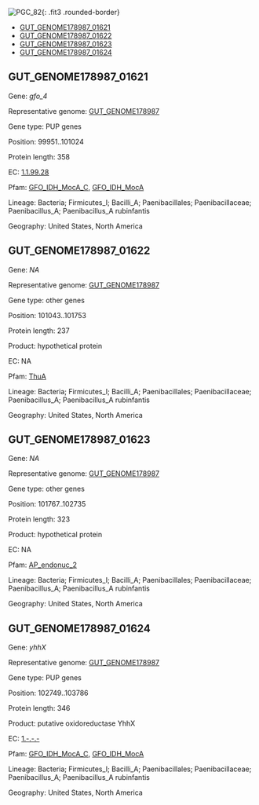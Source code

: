 ![PGC_82](../static/images/Clusters_figure/PGC_82.jpg){: .fit3 .rounded-border}

<ul id="myTab" class="nav nav-tabs">
  <li class="active">
        <a href="#tab1" data-toggle="tab">GUT_GENOME178987_01621</a>
  </li>
<li><a href="#tab2" data-toggle="tab">GUT_GENOME178987_01622</a></li>
<li><a href="#tab3" data-toggle="tab">GUT_GENOME178987_01623</a></li>
<li><a href="#tab4" data-toggle="tab">GUT_GENOME178987_01624</a></li>
</ul>

<div id="myTabContent" class="tab-content">
  <div class="tab-pane fade in active" id="tab1">

<h2 id="GUT_GENOME178987_01621">GUT_GENOME178987_01621</h2>
<p>Gene: <em>gfo_4</em>
<p>Representative genome: <a href="https://www.ebi.ac.uk/metagenomics/genomes/MGYG-HGUT-01525">GUT_GENOME178987</a></p>
<p>Gene type: PUP genes</p>
<p>Position: 99951..101024</p>
<p>Protein length: 358</p>
<p>EC: <a href="https://www.brenda-enzymes.org/enzyme.php?ecno=1.1.99.28">1.1.99.28</a></p>
<p>Pfam: <a href="http://pfam.xfam.org/family/GFO_IDH_MocA_C">GFO_IDH_MocA_C</a>, <a href="http://pfam.xfam.org/family/GFO_IDH_MocA">GFO_IDH_MocA</a></p>
<p>Lineage: Bacteria; Firmicutes_I; Bacilli_A; Paenibacillales; Paenibacillaceae; Paenibacillus_A; Paenibacillus_A rubinfantis</p>
<p>Geography: United States, North America</p>
  </div>

  <div class="tab-pane fade" id="tab2">

<h2 id="GUT_GENOME178987_01622">GUT_GENOME178987_01622</h2>
<p>Gene: <em>NA</em></p>
<p>Representative genome: <a href="https://www.ebi.ac.uk/metagenomics/genomes/MGYG-HGUT-01525">GUT_GENOME178987</a></p>
<p>Gene type: other genes</p>
<p>Position: 101043..101753</p>
<p>Protein length: 237</p>
<p>Product: hypothetical protein</p>
<p>EC: NA</p>
<p>Pfam: <a href="http://pfam.xfam.org/family/ThuA">ThuA</a></p>

<p>Lineage: Bacteria; Firmicutes_I; Bacilli_A; Paenibacillales; Paenibacillaceae; Paenibacillus_A; Paenibacillus_A rubinfantis</p>
<p>Geography: United States, North America</p>

  </div>
  <div class="tab-pane fade" id="tab3">

<h2 id="GUT_GENOME178987_01623">GUT_GENOME178987_01623</h2>
<p>Gene: <em>NA</em></p>
<p>Representative genome: <a href="https://www.ebi.ac.uk/metagenomics/genomes/MGYG-HGUT-01525">GUT_GENOME178987</a></p>
<p>Gene type: other genes</p>
<p>Position: 101767..102735</p>
<p>Protein length: 323</p>
<p>Product: hypothetical protein</p>
<p>EC: NA</p>
<p>Pfam: <a href="http://pfam.xfam.org/family/AP_endonuc_2">AP_endonuc_2</a></p>

<p>Lineage: Bacteria; Firmicutes_I; Bacilli_A; Paenibacillales; Paenibacillaceae; Paenibacillus_A; Paenibacillus_A rubinfantis</p>
<p>Geography: United States, North America</p>

  </div>
  <div class="tab-pane fade" id="tab4">

<h2 id="GUT_GENOME178987_01624">GUT_GENOME178987_01624</h2>
<p>Gene: <em>yhhX</em></p>
<p>Representative genome: <a href="https://www.ebi.ac.uk/metagenomics/genomes/MGYG-HGUT-01525">GUT_GENOME178987</a></p>
<p>Gene type: PUP genes</p>
<p>Position: 102749..103786</p>
<p>Protein length: 346</p>
<p>Product: putative oxidoreductase YhhX</p>
<p>EC: <a href="https://www.brenda-enzymes.org/enzyme.php?ecno=1.-.-.-">1.-.-.-</a></p>
<p>Pfam: <a href="http://pfam.xfam.org/family/GFO_IDH_MocA_C">GFO_IDH_MocA_C</a>, <a href="http://pfam.xfam.org/family/GFO_IDH_MocA">GFO_IDH_MocA</a></p>
<p>Lineage: Bacteria; Firmicutes_I; Bacilli_A; Paenibacillales; Paenibacillaceae; Paenibacillus_A; Paenibacillus_A rubinfantis</p>
<p>Geography: United States, North America</p>

  </div>
</div>
